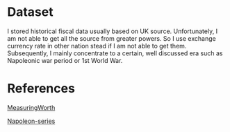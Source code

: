 Dataset
========
I stored historical fiscal data usually based on UK source. Unfortunately, I am not able to get all the source from greater powers. So I use exchange currency rate in other nation stead if I am not able to get them. Subsequently, I mainly concentrate to a certain, well discussed era such as Napoleonic war period or 1st World War.

References
==========
[MeasuringWorth](http://www.measuringworth.com/datasets/uswage/result.php)

[Napoleon-series](http://www.napoleon-series.org/research/abstract/miscellaneous/currency/1799/)
